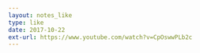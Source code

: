 ```yaml
---
layout: notes_like
type: like
date: 2017-10-22
ext-url: https://www.youtube.com/watch?v=CpOswwPLb2c
---
```

